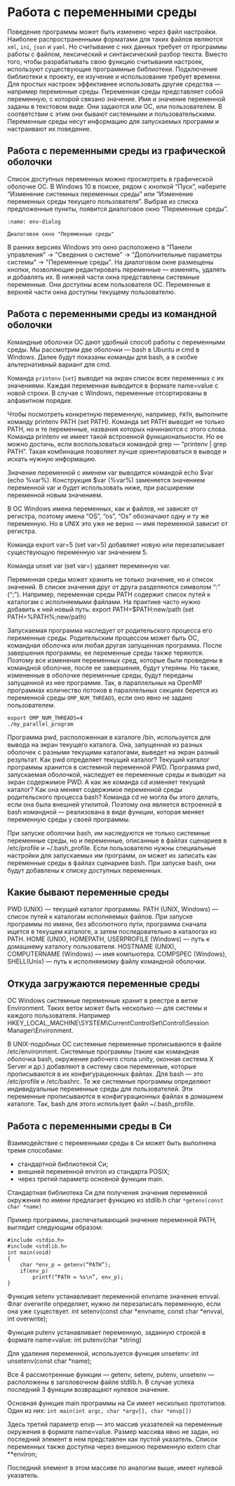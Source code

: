 # Работа с переменными среды

Поведение программы может быть изменено через файл настройки.
Наиболее распространенными форматами для таких файлов являются `xml`, `ini`, `json` и `yaml`.
Но считывание с них данных требует от программы работы с файлом, лексический и синтаксический разбор текста.
Вместо того, чтобы разрабатывать свою функцию считывания настроек, используют существующие программные библиотеки.
Подключение библиотеки к проекту, ее изучение и использование требует времени.
Для простых настроек эффективнее использовать другие средства — например переменные среды.
Переменная среды представляет собой переменную, с которой связано значение.
Имя и значение переменной заданы в текстовом виде.
Они задаются или ОС, или пользователем.
В соответствии с этим они бывают системными и пользовательскими.
Переменные среды несут информацию для запускаемых программ и настраивают их поведение.

## Работа с переменными среды из графической оболочки

Список доступных переменных можно просмотреть в графической оболочке ОС. В Windows 10 в поиске, рядом с кнопкой “Пуск”, наберите “Изменение системных переменных среды” или “Изменение переменных среды текущего пользователя”. Выбрав из списка предложенные пункты, появится диалоговое окно “Переменные среды”.

```{figure} _images/env-dialog-os-windows.png
:name: env-dialog

Диалоговое окно "Переменные среды"
```

В ранних версиях Windows это окно расположено в "Панели управления" -> "Сведения о системе" -> "Дополнительные параметры системы" -> "Переменные среды".
На диалоговом окне размещены кнопки, позволяющие редактировать переменные — изменять, удалять и добавлять их.
В нижней части окна представлены системные переменные.
Они доступны всем пользователя ОС.
Переменные в верхней части окна доступны текущему пользователю.

## Работа с переменными среды из командной оболочки

Командные оболочки ОС дают удобный способ работы с переменными среды.
Мы рассмотрим две оболочки — bash в Ubuntu и cmd в Windows.
Далее будут показаны команды для bash, а в скобке альтернативный вариант для cmd.

Команда `printenv` (`set`) выводит на экран список всех переменных с их значениями.
Каждая переменная выводится в формате name=value с новой строки.
В случае с Windows, переменные отсортированы в алфавитном порядке.

Чтобы посмотреть конкретную переменную, например, `PATH`, выполните команду printenv PATH (set PATH).
Команда set PATH выводит не только PATH, но и те переменные, названия которых начинаются с этого слова.
Команда printenv не имеет такой встроенной функциональности.
Но ее можно достичь, если воспользоваться командой grep — “printenv | grep PATH”.
Такая комбинация позволяет лучше ориентироваться в выводе и искать нужную информацию.

Значение переменной с именем var выводится командой echo $var (echo %var%).
Конструкция $var (%var%) заменяется значением переменной var и будет использовать ниже, при расширении переменной новым значением.

В ОС Windows имена переменных, как и файлов, не зависят от регистра, поэтому имена “OS”, “os”, “Os” обозначают одну и ту же переменную.
Но в UNIX это уже не верно — имя переменной зависит от регистра.

Команда export var=5 (set var=5) добавляет новую или перезаписывает существующую переменную var значением 5.

Команда unset var (set var=) удаляет переменную var.

Переменная среды может хранить не только значение, но и список значений.
В списке значения друг от друга разделяются символом “:” (“;”).
Например, переменная среды PATH содержит список путей к каталогам с исполняемыми файлами.
На практике часто нужно добавить к ней новый путь:
export PATH=$PATH:new/path (set PATH=%PATH%;new/path)

Запускаемая программа наследует от родительского процесса его переменные среды.
Родительским процессом может быть ОС, командная оболочка или любая другая запущенная программа.
После завершения программы, ее переменные среды также теряются.
Поэтому все изменения переменных сред, которые были проведены в командной оболочке, после ее завершения, будут утеряны.
Но также, измененные в оболочке переменные среды, будут переданы запущенной из нее программе.
Так, в параллельных на OpenMP программах количество потоков в параллельных секциях берется из переменной среды `OMP_NUM_THREADS`, если оно явно не задано пользователем.

```
export OMP_NUM_THREADS=4
./my_parallel_program
```

Программа pwd, расположенная в каталоге /bin, используется для вывода на экран текущего каталога.
Она, запущенная из разных оболочек с разными текущими каталогами, выведет на экран разный результат.
Как pwd определяет текущий каталог?
Текущий каталог программы хранится в системной переменной PWD.
Программа pwd, запускаемая оболочкой, наследует ее переменные среды и выводит на экран содержимое PWD.
А как же команда cd изменяет текущий каталог?
Как она меняет содержимое переменной среды родительского процесса bash?
Команда cd не могла бы этого делать, если она была внешней утилитой.
Поэтому она является встроенной в bash командной — реализована в виде функции, которая меняет переменную среды у своей программы.

При запуске оболочки bash, им наследуются не только системные переменные среды, но и переменные, описанные в файлах сценариев в /etc/profile и ~/.bash_profile.
Если пользователю нужны специальные настройки для запускаемых им программ, он может их записать как переменные среды в файлах сценариев bash.
При запуске bash, они будут добавлены к списку доступных переменных.

## Какие бывают переменные среды

PWD (UNIX) — текущий каталог программы.
PATH (UNIX, Windows) — список путей к каталогам исполняемых файлов. При запуске программы по имени, без абсолютного пути, программа сначала ищется в текущем каталоге, а затем последовательно в каталогах из PATH.
HOME (UNIX), HOMEPATH, USERPROFILE (Windows) — путь к домашнему каталогу пользователя.
HOSTNAME (UNIX), COMPUTERNAME (Windows) — имя компьютера.
COMPSPEC (Windows), SHELL(Unix) — путь к исполняемому файлу командной оболочки.

## Откуда загружаются переменные среды

ОС Windows системные переменные хранит в реестре в ветке Environment.
Таких веток может быть несколько — для системы и каждого пользователя.
Например HKEY_LOCAL_MACHINE\SYSTEM\CurrentControlSet\Control\Session Manager\Environment.

В UNIX-подобных ОС системные переменные прописываются в файле /etc/environment.
Системные программы (такие как командная оболочка bash, окружение рабочего стола unity, оконная система X Server и др.) добавляют в систему свои переменные, которые прописываются в их конфигурационных файлах.
Для bash — это /etc/profile и /etc/bashrc.
Те же системные программы определяют индивидуальные переменные среды для пользователей.
Эти переменные прописываются в конфигурационных файлах в домашнем каталоге.
Так, bash для этого использует файл ~/.bash_profile.

## Работа с переменными среды в Си

Взаимодействие с переменными среды в Си может быть выполнена тремя способами:
* стандартной библиотекой Си;
* внешней переменной environ из стандарта POSIX;
* через третий параметр основной функции main.

Стандартная библиотека Си для получения значения переменной окружения по имени предлагает функцию из stdlib.h
char `*getenv(const char *name)`

Пример программы, распечатывающий значение переменной PATH, выглядит следующим образом:

```
#include <stdio.h>
#include <stdlib.h>
int main(void)
{
    char *env_p = getenv(“PATH”);
    if(env_p)
        printf(“PATH = %s\n”, env_p);
}
```

Функция setenv устанавливает переменной envname значение envval.
Флаг overwrite определяет, нужно ли перезаписать переменную, если она уже существует.
int setenv(const char *envname, const char *envval, int overwrite);

Функция putenv устанавливает переменную, заданную строкой в формате name=value:
int putenv(char *string)

Для удаления переменной, используется функция unsetenv:
int unsetenv(const char *name);

Все 4 рассмотренные функции — getenv, setenv, putenv, unsetenv — расположены в заголовочном файле stdlib.h.
В случае успеха последний 3 функции возвращают нулевое значение.

Основная функция main программы на Си имеет несколько прототипов. Один из них:
`int main(int argc, char *argv[], char *envp[])`

Здесь третий параметр envp — это массив указателей на переменные окружения в формате name=value. Размер массива явно не задан, но последний элемент в нем представлен как пустой указатель.
Список переменных также доступна через внешнюю переменную extern char **environ;

Последний элемент в этом массиве по аналогии выше, имеет нулевой указатель.

